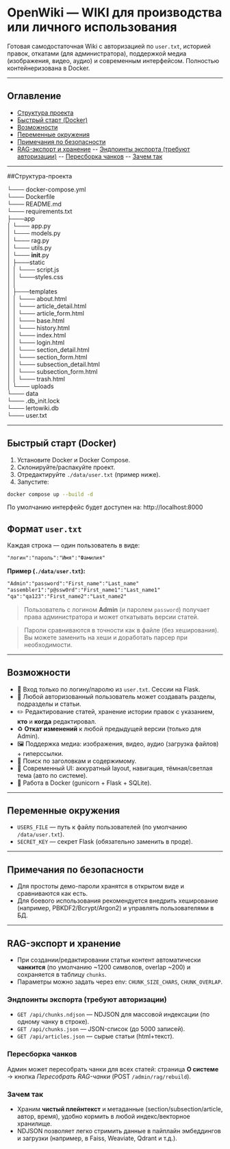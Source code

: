 # OpenWiki — WIKI для производства или личного использования

Готовая самодостаточная Wiki с авторизацией по `user.txt`, историей правок, откатами (для администратора),
поддержкой медиа (изображения, видео, аудио) и современным интерфейсом. Полностью контейнеризована в Docker.

---

## Оглавление
- [Структура проекта](#Структура-проекта)
- [Быстрый старт (Docker)](#Быстрый-старт-(Docker))
- [Возможности](#Возможности)
- [Переменные окружения](#Переменные-окружения)
- [Примечания по безопасности](#Примечания-по-безопасности)
- [RAG-экспорт и хранение](#RAG-экспорт-и-хранение)
-- [Эндпоинты экспорта (требуют авторизации)](#Эндпоинты-экспорта-(требуют-авторизации))
-- [Пересборка чанков](#Пересборка-чанков)
-- [Зачем так](#Зачем-так)

---

##Структура-проекта

└─── docker-compose.yml      
└─── Dockerfile   
└─── README.md     
└─── requirements.txt     
├───app     
│   └─── app.py     
│   └─── models.py     
│   └─── rag.py     
│   └─── utils.py     
│   └─── __init__.py     
│   ├───static   
│   │     └─── script.js   
│   │     └───styles.css   
│   │   
│   ├───templates   
│   │    └─── about.html   
│   │    └─── article_detail.html   
│   │    └─── article_form.html   
│   │    └─── base.html   
│   │    └─── history.html   
│   │    └─── index.html   
│   │    └─── login.html   
│   │    └─── section_detail.html   
│   │    └─── section_form.html   
│   │    └─── subsection_detail.html   
│   │    └─── subsection_form.html   
│   │    └─── trash.html   
│   └─── uploads   
└─── data   
      └─── .db_init.lock   
      └─── lertowiki.db   
      └─── user.txt    

---

## Быстрый старт (Docker)

1. Установите Docker и Docker Compose.
2. Склонируйте/распакуйте проект.
3. Отредактируйте `./data/user.txt` (пример ниже).
4. Запустите:

```bash
docker compose up --build -d
```

По умолчанию интерфейс будет доступен на: http://localhost:8000

## Формат `user.txt`

Каждая строка — один пользователь в виде:

```txt
"логин":"пароль":"Имя":"Фамилия"
```

**Пример (`./data/user.txt`):**
```txt
"Admin":"password":"First_name":"Last_name"
"assembler1":"p@ssw0rd":"First_name1":"Last_name1"
"qa":"qa123":"First_name2":"Last_name2"
```

> Пользователь с логином **Admin** (и паролем `password`) получает права администратора и может откатывать версии статей.

> Пароли сравниваются в точности как в файле (без хеширования). Вы можете заменить на хеши и доработать парсер при необходимости.

---

## Возможности

- 🔐 Вход только по логину/паролю из `user.txt`. Сессии на Flask.
- 👥 Любой авторизованный пользователь может создавать разделы, подразделы и статьи.
- ✏️ Редактирование статей, хранение истории правок с указанием, **кто** и **когда** редактировал.
- ♻️ **Откат изменений** к любой предыдущей версии (только для Admin).
- 🖼️ Поддержка медиа: изображения, видео, аудио (загрузка файлов) + гиперссылки.
- 🔎 Поиск по заголовкам и содержимому.
- 🧭 Современный UI: аккуратный layout, навигация, тёмная/светлая тема (авто по системе).
- 🐳 Работа в Docker (gunicorn + Flask + SQLite).

---

## Переменные окружения

- `USERS_FILE` — путь к файлу пользователей (по умолчанию `/data/user.txt`).
- `SECRET_KEY` — секрет Flask (обязательно заменить в проде).

---

## Примечания по безопасности

- Для простоты демо-пароли хранятся в открытом виде и сравниваются как есть.
- Для боевого использования рекомендуется внедрить хеширование (например, PBKDF2/Bcrypt/Argon2) и управлять пользователями в БД.

---

## RAG-экспорт и хранение

- При создании/редактировании статьи контент автоматически **чанкится** (по умолчанию ~1200 символов, overlap ~200) и сохраняется в таблицу `chunks`.
- Параметры можно задать через env: `CHUNK_SIZE_CHARS`, `CHUNK_OVERLAP`.

### Эндпоинты экспорта (требуют авторизации)
- `GET /api/chunks.ndjson` — NDJSON для массовой индексации (по одному чанку в строке).  
- `GET /api/chunks.json` — JSON-список (до 5000 записей).  
- `GET /api/articles.json` — сырые статьи (html+текст).

### Пересборка чанков
Админ может пересобрать чанки для всех статей: страница **О системе** → кнопка *Пересобрать RAG-чанки* (POST `/admin/rag/rebuild`).

### Зачем так
- Храним **чистый плейнтекст** и метаданные (section/subsection/article, автор, время), удобно кормить в любой индекс/векторное хранилище.
- NDJSON позволяет легко стримить данные в пайплайн эмбеддингов и загрузки (например, в Faiss, Weaviate, Qdrant и т.д.).

